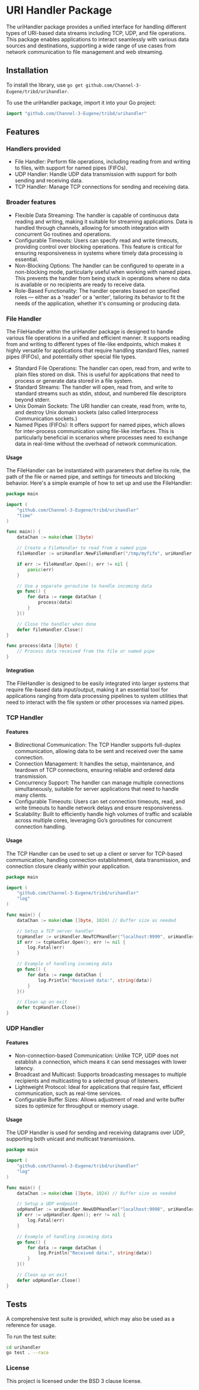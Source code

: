 # URI Handler Package

The uriHandler package provides a unified interface for handling different types of URI-based data streams including TCP, UDP, and file operations. This package enables applications to interact seamlessly with various data sources and destinations, supporting a wide range of use cases from network communication to file management and web streaming.

## Installation

To install the library, use `go get github.com/Channel-3-Eugene/tribd/urihandler`.

To use the uriHandler package, import it into your Go project:

```go
import "github.com/Channel-3-Eugene/tribd/urihandler"
```

## Features

### Handlers provided 

- File Handler: Perform file operations, including reading from and writing to files, with support for named pipes (FIFOs).
- UDP Handler: Handle UDP data transmission with support for both sending and receiving data.
- TCP Handler: Manage TCP connections for sending and receiving data.

### Broader features

- Flexible Data Streaming: The handler is capable of continuous data reading and writing, making it suitable for streaming applications. Data is handled through channels, allowing for smooth integration with concurrent Go routines and operations.
- Configurable Timeouts: Users can specify read and write timeouts, providing control over blocking operations. This feature is critical for ensuring responsiveness in systems where timely data processing is essential.
- Non-Blocking Options: The handler can be configured to operate in a non-blocking mode, particularly useful when working with named pipes. This prevents the handler from being stuck in operations where no data is available or no recipients are ready to receive data.
- Role-Based Functionality: The handler operates based on specified roles — either as a 'reader' or a 'writer', tailoring its behavior to fit the needs of the application, whether it's consuming or producing data.

### File Handler

The FileHandler within the uriHandler package is designed to handle various file operations in a unified and efficient manner. It supports reading from and writing to different types of file-like endpoints, which makes it highly versatile for applications that require handling standard files, named pipes (FIFOs), and potentially other special file types.

- Standard File Operations: The handler can open, read from, and write to plain files stored on disk. This is useful for applications that need to process or generate data stored in a file system.
- Standard Streams: The handler will open, read from, and write to standard streams such as stdin, stdout, and numbered file descriptors beyond stderr.
- Unix Domain Sockets: The URI handler can create, read from, write to, and destroy Unix domain sockets (also called Interprocess Communication sockets.)
- Named Pipes (FIFOs): It offers support for named pipes, which allows for inter-process communication using file-like interfaces. This is particularly beneficial in scenarios where processes need to exchange data in real-time without the overhead of network communication.

#### Usage

The FileHandler can be instantiated with parameters that define its role, the path of the file or named pipe, and settings for timeouts and blocking behavior. Here's a simple example of how to set up and use the FileHandler:

```go
package main

import (
    "github.com/Channel-3-Eugene/tribd/urihandler"
    "time"
)

func main() {
    dataChan := make(chan []byte)

    // Create a FileHandler to read from a named pipe
    fileHandler := uriHandler.NewFileHandler("/tmp/myfifo", uriHandler.Reader, true, dataChan, 0, 0)

    if err := fileHandler.Open(); err != nil {
        panic(err)
    }

    // Use a separate goroutine to handle incoming data
    go func() {
        for data := range dataChan {
            process(data)
        }
    }()

    // Close the handler when done
    defer fileHandler.Close()
}

func process(data []byte) {
    // Process data received from the file or named pipe
}
```

#### Integration

The FileHandler is designed to be easily integrated into larger systems that require file-based data input/output, making it an essential tool for applications ranging from data processing pipelines to system utilities that need to interact with the file system or other processes via named pipes.

### TCP Handler

#### Features

- Bidirectional Communication: The TCP Handler supports full-duplex communication, allowing data to be sent and received over the same connection.
- Connection Management: It handles the setup, maintenance, and teardown of TCP connections, ensuring reliable and ordered data transmission.
- Concurrency Support: The handler can manage multiple connections simultaneously, suitable for server applications that need to handle many clients.
- Configurable Timeouts: Users can set connection timeouts, read, and write timeouts to handle network delays and ensure responsiveness.
- Scalability: Built to efficiently handle high volumes of traffic and scalable across multiple cores, leveraging Go’s goroutines for concurrent connection handling.

#### Usage

The TCP Handler can be used to set up a client or server for TCP-based communication, handling connection establishment, data transmission, and connection closure cleanly within your application.

```go
package main

import (
    "github.com/Channel-3-Eugene/tribd/urihandler"
    "log"
)

func main() {
    dataChan := make(chan []byte, 1024) // Buffer size as needed

    // Setup a TCP server handler
    tcpHandler := uriHandler.NewTCPHandler("localhost:9999", uriHandler.Server, dataChan)
    if err := tcpHandler.Open(); err != nil {
        log.Fatal(err)
    }

    // Example of handling incoming data
    go func() {
        for data := range dataChan {
            log.Println("Received data:", string(data))
        }
    }()

    // Clean up on exit
    defer tcpHandler.Close()
}
```

### UDP Handler

#### Features

- Non-connection-based Communication: Unlike TCP, UDP does not establish a connection, which means it can send messages with lower latency.
- Broadcast and Multicast: Supports broadcasting messages to multiple recipients and multicasting to a selected group of listeners.
- Lightweight Protocol: Ideal for applications that require fast, efficient communication, such as real-time services.
- Configurable Buffer Sizes: Allows adjustment of read and write buffer sizes to optimize for throughput or memory usage.

#### Usage

The UDP Handler is used for sending and receiving datagrams over UDP, supporting both unicast and multicast transmissions.

```go
package main

import (
    "github.com/Channel-3-Eugene/tribd/urihandler"
    "log"
)

func main() {
    dataChan := make(chan []byte, 1024) // Buffer size as needed

    // Setup a UDP endpoint
    udpHandler := uriHandler.NewUDPHandler("localhost:9998", uriHandler.Reader, dataChan)
    if err := udpHandler.Open(); err != nil {
        log.Fatal(err)
    }

    // Example of handling incoming data
    go func() {
        for data := range dataChan {
            log.Println("Received data:", string(data))
        }
    }()

    // Clean up on exit
    defer udpHandler.Close()
}
```

## Tests

A comprehensive test suite is provided, which may also be used as a reference for usage.

To run the test suite:

```bash
cd urihandler
go test . --race
```

### License

This project is licensed under the BSD 3 clause license.
